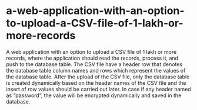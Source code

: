 # a-web-application-with-an-option-to-upload-a-CSV-file-of-1-lakh-or-more-records
A web application with an option to upload a CSV file of 1 lakh or more records, where the application should read the records, process it, and push to the database table. 
The CSV file have a header row that denotes the database table column names and rows which represent the values of the database table. 
After the upload of the CSV file, only the database table is created dynamically based on the header names of the CSV file and the insert of row values should be carried out later.
In case if any header named as “password”, the value will be encrypted dynamically and saved in the database.
